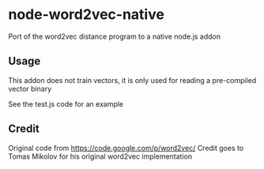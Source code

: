 # node-word2vec-native
Port of the word2vec distance program to a native node.js addon

## Usage
This addon does not train vectors, it is only used for reading a pre-compiled vector binary

See the test.js code for an example

## Credit
Original code from https://code.google.com/p/word2vec/
Credit goes to Tomas Mikolov for his original word2vec implementation